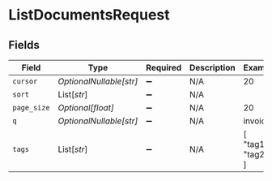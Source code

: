 # ListDocumentsRequest


## Fields

| Field                   | Type                    | Required                | Description             | Example                 |
| ----------------------- | ----------------------- | ----------------------- | ----------------------- | ----------------------- |
| `cursor`                | *OptionalNullable[str]* | :heavy_minus_sign:      | N/A                     | 20                      |
| `sort`                  | List[*str*]             | :heavy_minus_sign:      | N/A                     |                         |
| `page_size`             | *Optional[float]*       | :heavy_minus_sign:      | N/A                     | 20                      |
| `q`                     | *OptionalNullable[str]* | :heavy_minus_sign:      | N/A                     | invoice                 |
| `tags`                  | List[*str*]             | :heavy_minus_sign:      | N/A                     | [<br/>"tag1",<br/>"tag2"<br/>] |
